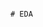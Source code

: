                                                                                                             # EDA 
 
